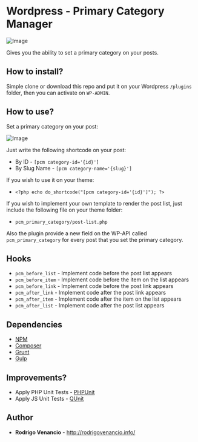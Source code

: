 # Wordpress - Primary Category Manager

![Image](https://cdn-images-1.medium.com/max/2000/1*Fwqye_SrYsLjkxE5ilTHfw.jpeg)

Gives you the ability to set a primary category on your posts.

## How to install?

Simple clone or download this repo and put it on your Wordpress `/plugins` folder, then you can activate on `WP-ADMIN`.

## How to use?

Set a primary category on your post:

![Image](https://duaw26jehqd4r.cloudfront.net/items/3Z3R3a0S0A0W2H1c160W/Screen%20Recording%202018-10-20%20at%2008.04%20pm.gif)

Just write the following shortcode on your post:
* By ID - `[pcm category-id='{id}']`
* By Slug Name - `[pcm category-name='{slug}']`

If you wish to use it on your theme:
* `<?php echo do_shortcode("[pcm category-id='{id}']"); ?>`

If you wish to implement your own template to render the post list, just include the following file on your theme folder:
* `pcm_primary_category/post-list.php`

Also the plugin provide a new field on the WP-API called `pcm_primary_category` for every post that you set the primary category.

## Hooks

* `pcm_before_list` - Implement code before the post list appears
* `pcm_before_item` - Implement code before the item on the list appears
* `pcm_before_link` - Implement code before the post link appears
* `pcm_after_link` - Implement code after the post link appears
* `pcm_after_item` - Implement code after the item on the list appears
* `pcm_after_list` - Implement code after the post list appears

## Dependencies

* [NPM](https://www.npmjs.com/get-npm)
* [Composer](https://getcomposer.org/)
* [Grunt](https://gruntjs.com/)
* [Gulp](https://gulpjs.com/)

## Improvements?

* Apply PHP Unit Tests - [PHPUnit](https://make.wordpress.org/cli/handbook/plugin-unit-tests/)
* Apply JS Unit Tests - [QUnit](https://make.wordpress.org/core/handbook/testing/automated-testing/qunit/)

## Author

* **Rodrigo Venancio** - http://rodrigovenancio.info/
